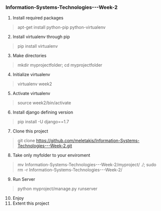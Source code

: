 ### Information-Systems-Technologies---Week-2

1. Install required packages
> apt-get install python-pip python-virtualenv

2. Install virtualenv through pip
> pip install virtualenv

3. Make directories
> mkdir myprojectfolder;
> cd myprojectfolder

4. Initialize virtualenv
> virtualenv week2

5. Activate virtualenv
> source week2/bin/activate

6. Install django defining version
> pip install -U django==1.7

7. Clone this project
> git clone https://github.com/meletakis/Information-Systems-Technologies---Week-2.git

8. Take only myfolder to your enviroment
> mv Information-Systems-Technologies---Week-2/myproject/ ./; sudo rm -r Information-Systems-Technologies---Week-2/

9. Run Server
> python myproject/manage.py runserver

10. Enjoy
11. Extent this project


